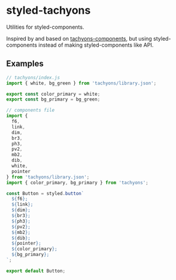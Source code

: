 # styled-tachyons

Utilities for styled-components.

Inspired by and based on
[tachyons-components](https://github.com/jxnblk/tachyons-components), but using
styled-components instead of making styled-components like API.

## Examples

```js
// tachyons/index.js
import { white, bg_green } from 'tachyons/library.json';

export const color_primary = white;
export const bg_primary = bg_green;
```

```js
// components file
import {
  f6,
  link,
  dim,
  br3,
  ph3,
  pv2,
  mb2,
  dib,
  white,
  pointer
} from 'tachyons/library.json';
import { color_primary, bg_primary } from 'tachyons';

const Button = styled.button`
  ${f6};
  ${link};
  ${dim};
  ${br3};
  ${ph3};
  ${pv2};
  ${mb2};
  ${dib};
  ${pointer};
  ${color_primary};
  ${bg_primary};
`;

export default Button;
```
